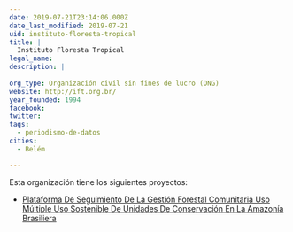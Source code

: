 ```yaml
---
date: 2019-07-21T23:14:06.000Z
date_last_modified: 2019-07-21
uid: instituto-floresta-tropical
title: |
  Instituto Floresta Tropical
legal_name: 
description: |
  
org_type: Organización civil sin fines de lucro (ONG)
website: http://ift.org.br/
year_founded: 1994
facebook: 
twitter: 
tags:
  - periodismo-de-datos
cities: 
  - Belém

---
```


Esta organización tiene los siguientes proyectos:

- [Plataforma De Seguimiento De La Gestión Forestal Comunitaria Uso Múltiple Uso Sostenible De Unidades De Conservación En La Amazonía Brasiliera](/proyectos/plataforma-de-seguimiento-de-la-gestion-forestal-comunitaria-uso-multiple-uso-sostenible-de-unidades-de-conservacion-en-la-amazonia-brasiliera)
